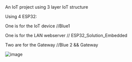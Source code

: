 An IoT project using 3 layer IoT structure 

Using 4 ESP32:

One is for the IoT device //Blue1

One is for the LAN webserver // ESP32_Solution_Embedded

Two are for the Gateway //Blue 2 &&  Gateway


![image](https://github.com/user-attachments/assets/d267a068-0167-45de-93bc-c1633c9024cc)
